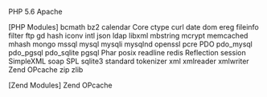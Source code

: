 PHP 5.6 Apache

[PHP Modules]
	bcmath
	bz2
	calendar
	Core
	ctype
	curl
	date
	dom
	ereg
	fileinfo
	filter
	ftp
	gd
	hash
	iconv
	intl
	json
	ldap
	libxml
	mbstring
	mcrypt
	memcached
	mhash
	mongo
	mssql
	mysql
	mysqli
	mysqlnd
	openssl
	pcre
	PDO
	pdo_mysql
	pdo_pgsql
	pdo_sqlite
	pgsql
	Phar
	posix
	readline
	redis
	Reflection
	session
	SimpleXML
	soap
	SPL
	sqlite3
	standard
	tokenizer
	xml
	xmlreader
	xmlwriter
	Zend OPcache
	zip
	zlib

[Zend Modules]
	Zend OPcache
